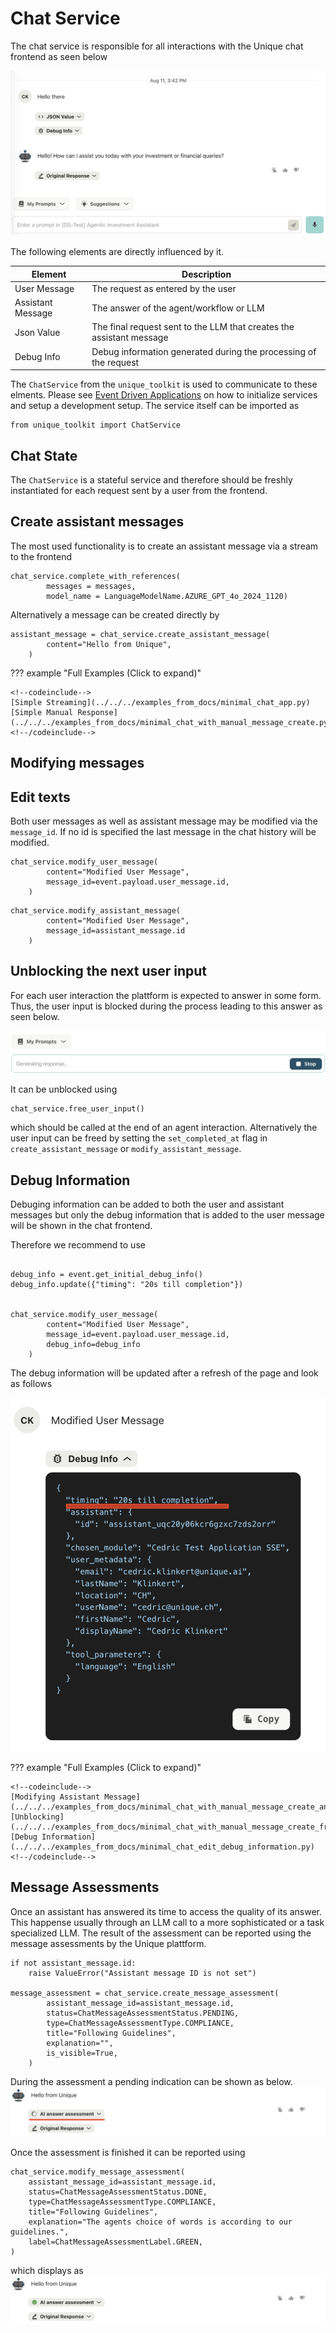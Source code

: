 
# Chat Service

<!--
```{.python #import_language_model_name}
from unique_toolkit import LanguageModelName
```
-->

<!--
```{.python #trivial_message_from_user}
messages = (
        OpenAIMessageBuilder()
        .system_message_append(content="You are a helpful assistant")
        .user_message_append(content=event.payload.user_message.text)
        .messages
    )
```
-->



The chat service is responsible for all interactions with the Unique chat frontend as seen below

![alt text](chat_frontend.png)


The following elements are directly influenced by it.

| Element | Description | 
|--|--------|
| User Message | The request as entered by the user |
| Assistant Message | The answer of the agent/workflow or LLM |
| Json Value | The final request sent to the LLM that creates the assistant message|
| Debug Info | Debug information generated during the processing of the request|


The `ChatService` from the `unique_toolkit` is used to communicate to these elments. Please see [Event Driven Applications](../../../application_types/event_driven_applications.md) on how to initialize services and setup a development setup. The service itself can be imported as

```{python #unique_chat_service_import}
from unique_toolkit import ChatService
```

## Chat State

The `ChatService` is a stateful service and therefore should be freshly instantiated for each request sent by a user from the frontend. 

## Create assistant messages

The most used functionality is to create an assistant message via a stream to the frontend


```{.python #chat_service_complete_with_references}
chat_service.complete_with_references(
        messages = messages,
        model_name = LanguageModelName.AZURE_GPT_4o_2024_1120)
```


<!--

```{.python file=docs/.python_files/minimal_chat_app.py}
<<full_sse_setup>>
    <<trivial_message_from_user>>
    <<chat_service_complete_with_references>>
```
-->


Alternatively a message can be created directly by

```{python #chat_service_create_assistant_message}
assistant_message = chat_service.create_assistant_message(
        content="Hello from Unique",
    )
```

<!--
```{.python file=docs/.python_files/minimal_chat_with_manual_message_create.py}
<<full_sse_setup>>
    <<chat_service_create_assistant_message>>
```
-->

??? example "Full Examples (Click to expand)"
    
    <!--codeinclude-->
    [Simple Streaming](../../../examples_from_docs/minimal_chat_app.py)
    [Simple Manual Response](../../../examples_from_docs/minimal_chat_with_manual_message_create.py)
    <!--/codeinclude-->

## Modifying messages

## Edit texts 

Both user messages as well as assistant message may be modified via the `message_id`. If no id is specified the last message in the chat history will be modified.

```{python #chat_service_modify_user_message}
chat_service.modify_user_message(
        content="Modified User Message",
        message_id=event.payload.user_message.id,
    )
```

```{python #chat_service_modify_assistant_message}
chat_service.modify_assistant_message(
        content="Modified User Message",
        message_id=assistant_message.id
    )
```

<!--
```{.python file=docs/.python_files/minimal_chat_with_manual_message_create_and_modification.py}
<<full_sse_setup>>
    <<chat_service_create_assistant_message>>
    <<chat_service_modify_assistant_message>>
```
-->

## Unblocking the next user input

For each user interaction the plattform is expected to answer in some form. 
Thus, the user input is blocked during the process leading to this answer as seen below. 

![alt text](chat_window_active_stop_button.png)

It can be unblocked using 

```{python #chat_service_free_user_input}
chat_service.free_user_input()
```

<!--
```{.python file=docs/.python_files/minimal_chat_with_manual_message_create_free_user_input.py}
<<full_sse_setup>>
    <<chat_service_create_assistant_message>>
    <<chat_service_modify_assistant_message>>
    <<chat_service_free_user_input>>
```
-->

which should be called at the end of an agent interaction. Alternatively the user input can be freed by setting the `set_completed_at` flag in `create_assistant_message` or `modify_assistant_message`.


## Debug Information
Debuging information can be added to both the user and assistant messages but only the debug information that is added to the user message will be shown in the chat frontend.

Therefore we recommend to use 

```{python #chat_service_modify_user_message_debug_info}

debug_info = event.get_initial_debug_info()
debug_info.update({"timing": "20s till completion"})


chat_service.modify_user_message(
        content="Modified User Message",
        message_id=event.payload.user_message.id,
        debug_info=debug_info
    )
```
<!--
```{.python file=docs/.python_files/minimal_chat_edit_debug_information.py}
<<full_sse_setup>>
    <<chat_service_create_assistant_message>>
    <<chat_service_modify_assistant_message>>
    <<chat_service_modify_user_message_debug_info>>
    <<chat_service_free_user_input>>
```
-->


The debug information will be updated after a refresh of the page and look as follows

![alt text](../../../debug_info_update.png)

??? example "Full Examples (Click to expand)"
    
    <!--codeinclude-->
    [Modifying Assistant Message](../../../examples_from_docs/minimal_chat_with_manual_message_create_and_modification.py)
    [Unblocking](../../../examples_from_docs/minimal_chat_with_manual_message_create_free_user_input.py)
    [Debug Information](../../../examples_from_docs/minimal_chat_edit_debug_information.py)
    <!--/codeinclude-->




## Message Assessments

Once an assistant has answered its time to access the quality of its answer. This happense usually through an LLM call to a more sophisticated or a task specialized LLM. The result of the assessment can be reported  using the message assessments by the Unique plattform.

<!--
```{python #message_assessment_imports}
from unique_toolkit.chat.schemas import ChatMessageAssessmentStatus, ChatMessageAssessmentType, ChatMessageAssessmentLabel
```
-->
```{python #chat_service_create_message_assessment}
if not assistant_message.id:
    raise ValueError("Assistant message ID is not set")

message_assessment = chat_service.create_message_assessment(
        assistant_message_id=assistant_message.id,
        status=ChatMessageAssessmentStatus.PENDING,
        type=ChatMessageAssessmentType.COMPLIANCE,
        title="Following Guidelines",
        explanation="",
        is_visible=True,
    )
```

During the assessment a pending indication can be shown as below. 
![alt text](./../../../pending_message_assessment.png)

Once the assessment is finished it can be reported using

```{python #chat_service_modify_message_assessment}
chat_service.modify_message_assessment(
    assistant_message_id=assistant_message.id,
    status=ChatMessageAssessmentStatus.DONE,
    type=ChatMessageAssessmentType.COMPLIANCE,
    title="Following Guidelines",
    explanation="The agents choice of words is according to our guidelines.",
    label=ChatMessageAssessmentLabel.GREEN,
)
```

which displays as
![alt text](./../../../finished_message_assessment.png)

<!--
```{.python file=docs/.python_files/minimal_chat_with_message_assessment.py}
<<common_imports>>
<<full_sse_setup>>
    <<chat_service_create_assistant_message>>
    <<chat_service_create_message_assessment>>
    <<chat_service_modify_message_assessment>>
```
-->

